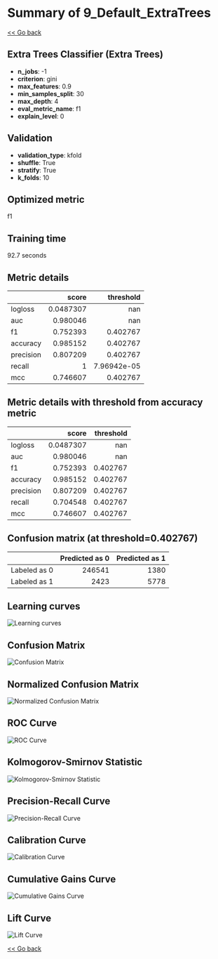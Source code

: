 # Summary of 9_Default_ExtraTrees

[<< Go back](../README.md)


## Extra Trees Classifier (Extra Trees)
- **n_jobs**: -1
- **criterion**: gini
- **max_features**: 0.9
- **min_samples_split**: 30
- **max_depth**: 4
- **eval_metric_name**: f1
- **explain_level**: 0

## Validation
 - **validation_type**: kfold
 - **shuffle**: True
 - **stratify**: True
 - **k_folds**: 10

## Optimized metric
f1

## Training time

92.7 seconds

## Metric details
|           |     score |     threshold |
|:----------|----------:|--------------:|
| logloss   | 0.0487307 | nan           |
| auc       | 0.980046  | nan           |
| f1        | 0.752393  |   0.402767    |
| accuracy  | 0.985152  |   0.402767    |
| precision | 0.807209  |   0.402767    |
| recall    | 1         |   7.96942e-05 |
| mcc       | 0.746607  |   0.402767    |


## Metric details with threshold from accuracy metric
|           |     score |   threshold |
|:----------|----------:|------------:|
| logloss   | 0.0487307 |  nan        |
| auc       | 0.980046  |  nan        |
| f1        | 0.752393  |    0.402767 |
| accuracy  | 0.985152  |    0.402767 |
| precision | 0.807209  |    0.402767 |
| recall    | 0.704548  |    0.402767 |
| mcc       | 0.746607  |    0.402767 |


## Confusion matrix (at threshold=0.402767)
|              |   Predicted as 0 |   Predicted as 1 |
|:-------------|-----------------:|-----------------:|
| Labeled as 0 |           246541 |             1380 |
| Labeled as 1 |             2423 |             5778 |

## Learning curves
![Learning curves](learning_curves.png)
## Confusion Matrix

![Confusion Matrix](confusion_matrix.png)


## Normalized Confusion Matrix

![Normalized Confusion Matrix](confusion_matrix_normalized.png)


## ROC Curve

![ROC Curve](roc_curve.png)


## Kolmogorov-Smirnov Statistic

![Kolmogorov-Smirnov Statistic](ks_statistic.png)


## Precision-Recall Curve

![Precision-Recall Curve](precision_recall_curve.png)


## Calibration Curve

![Calibration Curve](calibration_curve_curve.png)


## Cumulative Gains Curve

![Cumulative Gains Curve](cumulative_gains_curve.png)


## Lift Curve

![Lift Curve](lift_curve.png)



[<< Go back](../README.md)
